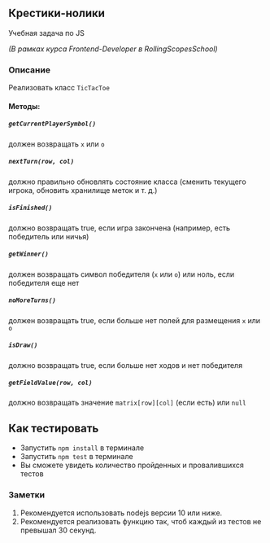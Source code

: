 ## Крестики-нолики
Учебная задача по JS

*(В рамках курса Frontend-Developer в RollingScopesSchool)*

### Описание

Реализовать класс `TicTacToe`

#### Методы:

##### `getCurrentPlayerSymbol()`
должен возвращать `x` или `o`

##### `nextTurn(row, col)`
должно правильно обновлять состояние класса (сменить текущего игрока, обновить хранилище меток и т. д.)

##### `isFinished()`
должно возвращать true, если игра закончена (например, есть победитель или ничья)

##### `getWinner()`
должен возвращать символ победителя (`x` или `o`) или ноль, если победителя еще нет

##### `noMoreTurns()`
должен возвращать true, если больше нет полей для размещения `x` или `o`

##### `isDraw()`
должно возвращать true, если больше нет ходов и нет победителя

##### `getFieldValue(row, col)`
должно возвращать значение `matrix[row][col]` (если есть) или `null`

## Как тестировать

- Запустить `npm install` в терминале
- Запустить `npm test` в терминале
- Вы сможете увидеть количество пройденных и провалившихся тестов

### Заметки
1. Рекомендуется использовать nodejs версии 10 или ниже.
2. Рекомендуется реализовать функцию так, чтоб каждый из тестов не превышал 30 секунд.
